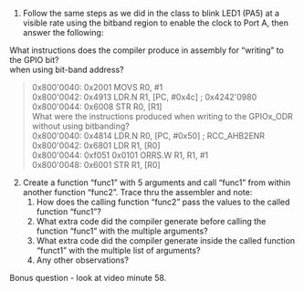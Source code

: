 1. Follow the same steps as we did in the class to blink LED1 (PA5) at a visible rate using the bitband region to enable the clock to Port A, then answer the following:

What instructions does the compiler produce in assembly for “writing” to the GPIO bit?  
when using bit-band address?
> 0x800'0040: 0x2001         MOVS      R0, #1  
> 0x800'0042: 0x4913         LDR.N     R1, [PC, #0x4c]         ; 0x4242'0980  
> 0x800'0044: 0x6008         STR       R0, [R1]  
What were the instructions produced when writing to the GPIOx_ODR without using bitbanding?  
> 0x800'0040: 0x4814         LDR.N     R0, [PC, #0x50]         ; RCC_AHB2ENR  
> 0x800'0042: 0x6801         LDR       R1, [R0]  
> 0x800'0044: 0xf051 0x0101  ORRS.W    R1, R1, #1  
> 0x800'0048: 0x6001         STR       R1, [R0]  
2. Create a function “func1” with 5 arguments and call “func1” from within another function
“func2”. Trace thru the assembler and note:
   1. How does the calling function “func2” pass the values to the called function “func1”?
   1. What extra code did the compiler generate before calling the function “func1” with the
multiple arguments?
   1. What extra code did the compiler generate inside the called function “funct1” with the
multiple list of arguments?
   1. Any other observations?
   
Bonus question - look at video minute 58.
